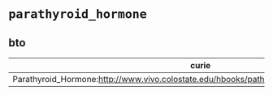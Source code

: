 # `parathyroid_hormone`

## bto

| curie                                                                                        |   usages | nodes                                                     |
|----------------------------------------------------------------------------------------------|----------|-----------------------------------------------------------|
| Parathyroid_Hormone:http://www.vivo.colostate.edu/hbooks/pathphys/endocrine/thyroid/pth.html |        1 | [BTO:0004712](http://purl.obolibrary.org/obo/BTO_0004712) |

